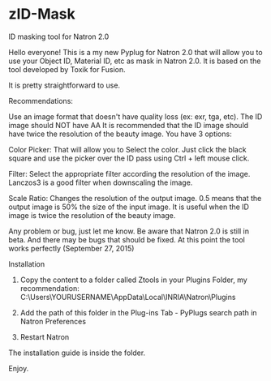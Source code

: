 # zID-Mask
ID masking tool for Natron 2.0


Hello everyone!
This is a my new Pyplug for Natron 2.0 that will allow you to use your Object ID, Material ID, etc as mask in Natron 2.0. It is based on the tool developed by Toxik for Fusion.

It is pretty straightforward to use.

Recommendations:

Use an image format that doesn't have quality loss (ex: exr, tga, etc).
The ID image should NOT have AA
It is recommended that the ID image should have twice the resolution of the beauty image.
You have 3 options:

Color Picker: That will allow you to Select the color. Just click the black square and use the picker over the ID pass using Ctrl + left mouse click.

Filter: Select the appropriate filter according the resolution of the image. Lanczos3 is a good filter when downscaling the image.

Scale Ratio: Changes the resolution of the output image. 0.5 means that the output image is 50% the size of the input image. It is useful when the ID image is twice the resolution of the beauty image.

Any problem or bug, just let me know. Be aware that Natron 2.0 is still in beta. And there may be bugs that should be fixed. At this point the tool works perfectly (September 27, 2015)

Installation

1. Copy the content to a folder called Ztools in your Plugins Folder, my recommendation: C:\Users\YOURUSERNAME\AppData\Local\INRIA\Natron\Plugins

2. Add the path of this folder in the Plug-ins Tab - PyPlugs search path in Natron Preferences
3. Restart Natron

The installation guide is inside the folder.

Enjoy.

